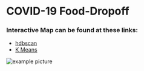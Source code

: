 # COVID-19 Food-Dropoff

### Interactive Map can be found at these links:
- [hdbscan](http://ericenglin.com/Food-Dropoff/DeliveryMaps.html)
- [K Means](http://ericenglin.com/Food-Dropoff/DeliveryMaps_kmeans.html)


![example picture](/Example-Delivery-Map.png)
